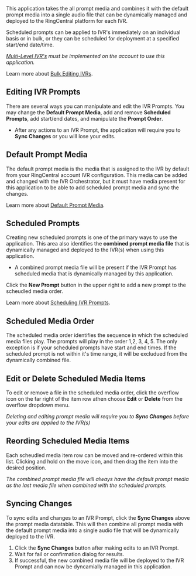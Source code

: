 This application takes the all prompt media and combines it with the default prompt media into a single audio file that can be dynamically managed and deployed to the RingCentral platform for each IVR.

Scheduled prompts can be applied to IVR's immediately on an individual basis or in bulk, or they can be scheduled for deployment at a specified start/end date/time.

*[Multi-Level IVR's](https://support.ringcentral.com/article/6562.html) must be implemented on the account to use this application.*

Learn more about [Bulk Editing IVRs](ivr/bulk-ivr-editing).

## Editing IVR Prompts

There are several ways you can manipulate and edit the IVR Prompts. You may change the **Default Prompt Media**, add and remove **Scheduled Prompts**, add start/end dates, and manipulate the **Prompt Order**. 

* After any actions to an IVR Prompt, the application will require you to **Sync Changes** or you will lose your edits.

## Default Prompt Media

The default prompt media is the media that is assigned to the IVR by default from your RingCentral account IVR configuration. This media can be added and changed with the IVR Orchestrator, but it must have media present for this application to be able to add scheduled prompt media and sync the changes.

Learn more about [Default Prompt Media](ivr/change-default-prompt).

## Scheduled Prompts

Creating new scheduled prompts is one of the primary ways to use the application. This area also identifies the **combined prompt media file** that is dynamically managed and deployed to the IVR(s) when using this application.

* A combined prompt media file will be present if the IVR Prompt has scheduled media that is dynamically managed by this application.

Click the **New Prompt** button in the upper right to add a new prompt to the scheudled media order.

Learn more about [Scheduling IVR Prompts](ivr/scheduled-media-editing).

## Scheduled Media Order

The scheduled media order identifies the sequence in which the scheduled media files play. The prompts will play in the order 1,2, 3, 4, 5. The only exception is if your scheduled prompts have start and end times. If the scheduled prompt is not within it's time range, it will be excludued from the dynamically combined file.

## Edit or Delete Scheduled Media Items

To edit or remove a file in the scheduled media order, click the overflow icon on the far right of the item row athen choose **Edit** or **Delete** from the overflow dropdown menu.

*Deleting and editing prompt media will require you to **Sync Changes** before your edits are applied to the IVR(s)*

## Reording Scheduled Media Items

Each scheudled media item row can be moved and re-ordered within this list. Clicking and hold on the move icon, and then drag the item into the desired position.

*The combined prompt media file will always have the default prompt media as the last media file when combined with the scheduled prompts.*

## Syncing Changes

To sync edits and changes to an IVR Prompt, click the **Sync Changes** above the prompt media datatable. This will then combine all prompt media with the default prompt media into a single audio file that will be dynamically deployed to the IVR.

1. Click the **Sync Changes** button after making edits to an IVR Prompt.
2. Wait for fail or confirmation dialog for results.
3. If successful, the new combined media file will be deployed to the IVR Prompt and can now be dyncamially managed in this application.

